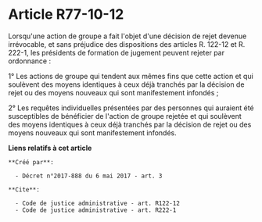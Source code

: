 # Article R77-10-12

Lorsqu'une action de groupe a fait l'objet d'une décision de rejet devenue irrévocable, et sans préjudice des dispositions
des articles R. 122-12 et R. 222-1, les présidents de formation de jugement peuvent rejeter par ordonnance : 

1° Les actions de groupe qui tendent aux mêmes fins que cette action et qui soulèvent des moyens identiques à ceux déjà
tranchés par la décision de rejet ou des moyens nouveaux qui sont manifestement infondés ; 

2° Les requêtes individuelles présentées par des personnes qui auraient été susceptibles de bénéficier de l'action de groupe
rejetée et qui soulèvent des moyens identiques à ceux déjà tranchés par la décision de rejet ou des moyens nouveaux qui sont
manifestement infondés.

**Liens relatifs à cet article**

	**Créé par**:

	  - Décret n°2017-888 du 6 mai 2017 - art. 3

	**Cite**:

	  - Code de justice administrative - art. R122-12
	  - Code de justice administrative - art. R222-1
